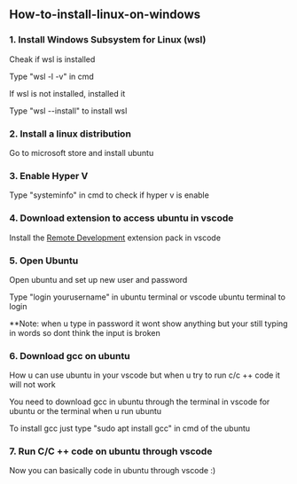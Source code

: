 ## How-to-install-linux-on-windows

### 1. Install Windows Subsystem for Linux (wsl)
<p>Cheak if wsl is installed</p>
<p>Type "wsl -l -v" in cmd</p>
<p>If wsl is not installed, installed it</p>
<p>Type "wsl --install" to install wsl</p>

### 2. Install a linux distribution
<p>Go to microsoft store and install ubuntu</p>

### 3. Enable Hyper V
<p>Type "systeminfo" in cmd to check if hyper v is enable</p>

### 4. Download extension to access ubuntu in vscode
<p>Install the <a href="https://marketplace.visualstudio.com/items?itemName=ms-vscode-remote.vscode-remote-extensionpack" target="_blank" rel="noopener noreferrer">Remote Development</a> extension pack in vscode</p>

### 5. Open Ubuntu
<p>Open ubuntu and set up new user and password</p>
<p>Type "login yourusername" in ubuntu terminal or vscode ubuntu terminal to login</p>
<p>**Note: when u type in password it wont show anything but your still typing in words so dont think the input is broken</p>

### 6. Download gcc on ubuntu
<p>How u can use ubuntu in your vscode but when u try to run c/c ++ code it will not work</p>
<p>You need to download gcc in ubuntu through the terminal in vscode for ubuntu or the terminal when u run ubuntu</p>
<p>To install gcc just type "sudo apt install gcc" in cmd of the ubuntu</p>

### 7. Run C/C ++ code on ubuntu through vscode
<p>Now you can basically code in ubuntu through vscode :)</p>
